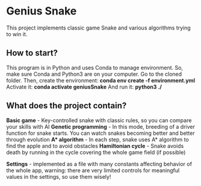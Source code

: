 # Genius Snake
This project implements classic game Snake and various algorithms trying to win it.

## How to start?
This program is in Python and uses Conda to manage environment. So, make sure Conda and Python3 are on your computer. Go to the cloned folder. Then, create the environment:
**conda env create -f environment.yml**
Activate it:
**conda activate geniusSnake**
And run it:
**python3 ./**

## What does the project contain?
**Basic game** - Key-controlled snake with classic rules, so you can compare your skills with AI
**Genetic programming** - In this mode, breeding of a driver function for snake starts. You can watch snakes becoming better and better through evolution
**A\* algorithm** - In each step, snake uses A* algorithm to find the apple and to avoid obstacles
**Hamiltonian cycle** - Snake avoids death by running in the cycle covering the whole game field (if possible)

**Settings** - implemented as a file with many constants affecting behavior of the whole app, warning: there are very limited controls for meaningful values in the settings, so use them wisely!
